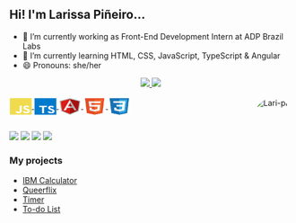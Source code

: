 ## Hi! I'm Larissa Piñeiro...

- 🔭 I’m currently working as Front-End Development Intern at ADP Brazil Labs
- 🌱 I’m currently learning HTML, CSS, JavaScript, TypeScript & Angular
- 😄 Pronouns: she/her

<div align="center">
  <a href="https://github.com/laripinneiro">
  <img height="150em" src="https://github-readme-stats.vercel.app/api?username=laripinneiro&show_icons=true&theme=dracula&include_all_commits=true&count_private=true"/>
  <img height="150em" src="https://github-readme-stats.vercel.app/api/top-langs/?username=laripinneiro&layout=compact&langs_count=7&theme=dracula"/>
</div>
  
<div style="display: inline_block"><br>
  <img align="center" alt="Lari-Js" height="30" width="40" src="https://raw.githubusercontent.com/devicons/devicon/master/icons/javascript/javascript-plain.svg">
  <img align="center" alt="Lari-Ts" height="30" width="40" src="https://raw.githubusercontent.com/devicons/devicon/master/icons/typescript/typescript-plain.svg">
  <img align="center" alt="Lari-Angular" height="30" width="40" src="https://github.com/devicons/devicon/blob/master/icons/angularjs/angularjs-original.svg">
  <img align="center" alt="Lari-HTML" height="30" width="40" src="https://raw.githubusercontent.com/devicons/devicon/master/icons/html5/html5-original.svg">
  <img align="center" alt="Lari-CSS" height="30" width="40" src="https://raw.githubusercontent.com/devicons/devicon/master/icons/css3/css3-original.svg">
  <img align="right" alt="Lari-pic" height="150" style="border-radius:50px;" src="https://i.imgflip.com/5u9snv.gif">
</div>
  
   ##
 
<div> 
  <a href="https://instagram.com/laripinneiro" target="_blank"><img src="https://img.shields.io/badge/-Instagram-%23E4405F?style=for-the-badge&logo=instagram&logoColor=white" target="_blank"></a>
  <a href="https://twitter.com.br/laripinneiro" target="_blank"><img src="https://img.shields.io/badge/Twitter-1DA1F2?style=for-the-badge&logo=twitter&logoColor=white" target="_blank"></a>
  <a href = "mailto:laripinneiro@gmail.com"><img src="https://img.shields.io/badge/Gmail-D14836?style=for-the-badge&logo=gmail&logoColor=white" target="_blank"></a>
  <a href="https://www.linkedin.com/in/laripinneiro/" target="_blank"><img src="https://img.shields.io/badge/-LinkedIn-%230077B5?style=for-the-badge&logo=linkedin&logoColor=white" target="_blank"></a> 
</div>
  
  ### My projects
</div>
  <ul>
    <li> <a href="https://laripinneiro.github.io/calculadora-imc/" target="_blank">IBM Calculator</li>
    <li> <a href="https://laripinneiro.github.io/queerflix/" target="_blank">Queerflix</a></li>
    <li> <a href="https://laripinneiro.github.io/timer/" target="_blank">Timer</li>
    <li> <a href="https://laripinneiro.github.io/to-do-list/" target="_blank">To-do List</li>
  
<div>
